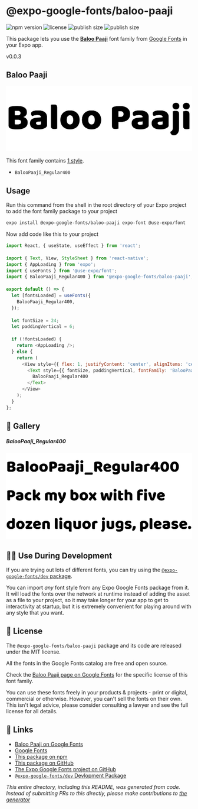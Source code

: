 # @expo-google-fonts/baloo-paaji

![npm version](https://flat.badgen.net/npm/v/@expo-google-fonts/baloo-paaji)
![license](https://flat.badgen.net/github/license/expo/google-fonts)
![publish size](https://flat.badgen.net/packagephobia/install/@expo-google-fonts/baloo-paaji)
![publish size](https://flat.badgen.net/packagephobia/publish/@expo-google-fonts/baloo-paaji)

This package lets you use the [**Baloo Paaji**](https://fonts.google.com/specimen/Baloo+Paaji) font family from [Google Fonts](https://fonts.google.com/) in your Expo app.

v0.0.3

## Baloo Paaji

![Baloo Paaji](./font-family.png)

This font family contains [1 style](#-gallery).

- `BalooPaaji_Regular400`

## Usage

Run this command from the shell in the root directory of your Expo project to add the font family package to your project
```sh
expo install @expo-google-fonts/baloo-paaji expo-font @use-expo/font
```

Now add code like this to your project
```js
import React, { useState, useEffect } from 'react';

import { Text, View, StyleSheet } from 'react-native';
import { AppLoading } from 'expo';
import { useFonts } from '@use-expo/font';
import { BalooPaaji_Regular400 } from '@expo-google-fonts/baloo-paaji';

export default () => {
  let [fontsLoaded] = useFonts({
    BalooPaaji_Regular400,
  });

  let fontSize = 24;
  let paddingVertical = 6;

  if (!fontsLoaded) {
    return <AppLoading />;
  } else {
    return (
      <View style={{ flex: 1, justifyContent: 'center', alignItems: 'center' }}>
        <Text style={{ fontSize, paddingVertical, fontFamily: 'BalooPaaji_Regular400' }}>
          BalooPaaji_Regular400
        </Text>
      </View>
    );
  }
};

```

## 🔡 Gallery

##### BalooPaaji_Regular400
![BalooPaaji_Regular400](./95ba9f62ad854dc07958f311af18c674ca943fa7450fa4f6640d18e8eccdfe3f.ttf.png)


## 👩‍💻 Use During Development

If you are trying out lots of different fonts, you can try using the [`@expo-google-fonts/dev` package](https://github.com/expo/google-fonts/tree/master/font-packages/dev#readme).

You can import *any* font style from any Expo Google Fonts package from it. It will load the fonts
over the network at runtime instead of adding the asset as a file to your project, so it may take longer
for your app to get to interactivity at startup, but it is extremely convenient
for playing around with any style that you want.

## 📖 License

The `@expo-google-fonts/baloo-paaji` package and its code are released under the MIT license.

All the fonts in the Google Fonts catalog are free and open source.

Check the [Baloo Paaji page on Google Fonts](https://fonts.google.com/specimen/Baloo+Paaji) for the specific license of this font family.

You can use these fonts freely in your products & projects - print or digital, commercial or otherwise. However, you can't sell the fonts on their own. This isn't legal advice, please consider consulting a lawyer and see the full license for all details.

## 🔗 Links

- [Baloo Paaji on Google Fonts](https://fonts.google.com/specimen/Baloo+Paaji)
- [Google Fonts](https://fonts.google.com/)
- [This package on npm](https://www.npmjs.com/package/@expo-google-fonts/baloo-paaji)
- [This package on GitHub](https://github.com/expo/google-fonts/tree/master/font-packages/baloo-paaji)
- [The Expo Google Fonts project on GitHub](https://github.com/expo/google-fonts)
- [`@expo-google-fonts/dev` Devlopment Package](https://github.com/expo/google-fonts/tree/master/font-packages/dev)


*This entire directory, including this README, was generated from code. Instead of submitting PRs to this directly, please make contributions to [the generator](https://github.com/expo/google-fonts/tree/master/packages/generator)*
